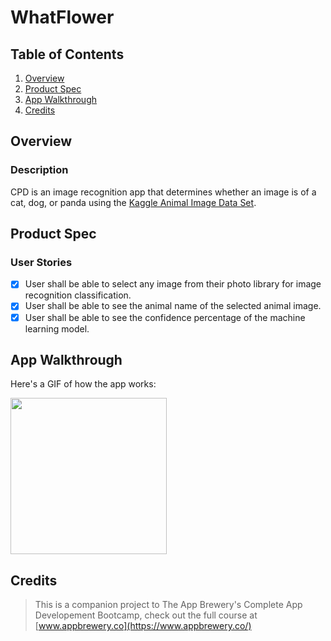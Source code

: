 # WhatFlower

## Table of Contents
1. [Overview](#Overview)
2. [Product Spec](#Product-Spec)
3. [App Walkthrough](#App-Walkthrough)
4. [Credits](#Credits)

## Overview
### Description

CPD is an image recognition app that determines whether an image is of a cat, dog, or panda using the [Kaggle Animal Image Data Set](https://www.kaggle.com/ashishsaxena2209/animal-image-datasetdog-cat-and-panda).

## Product Spec
### User Stories

- [X] User shall be able to select any image from their photo library for image recognition classification.
- [X] User shall be able to see the animal name of the selected animal image.
- [X] User shall be able to see the confidence percentage of the machine learning model.

## App Walkthrough

Here's a GIF of how the app works:

<img src="ADD_GIF_HERE" width=250><br>

## Credits

>This is a companion project to The App Brewery's Complete App Developement Bootcamp, check out the full course at [www.appbrewery.co](https://www.appbrewery.co/)
